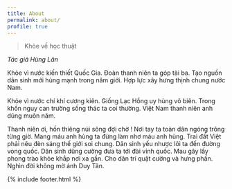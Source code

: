 ```yaml
---
title: About
permalink: about/
profile: true
---
```


> Khỏe về học thuật

*Tác giả Hùng Lân*

Khỏe vì nước kiến thiết Quốc Gia.
Đoàn thanh niên ta góp tài ba.
Tạo nguồn dân sinh mới hùng mạnh trong năm giới.
Hợp lực xây hưng thịnh chung nước Nam.

Khỏe vì nước chí khí cương kiên.
Giống Lạc Hồng uy hùng vô biên.
Trong khốn nguy can trường sống thác ta coi thường.
Việt Nam thanh niên anh dũng muôn năm.

Thanh niên ơi, hồn thiêng núi sông đợi chờ !
Nơi tay ta toàn dân ngóng trông từng giờ.
Mang máu anh hùng ta đừng làm nhơ máu anh hùng.
Trai đất Việt phải nêu đèn sáng thế giới soi chung.
Dân sinh yếu nhược lôi ta đến đường vong quốc.
Dân sinh dũng cường đưa ta tới đài vinh quốc.
Mau gây lấy phong trào khỏe khắp nơi xa gần.
Cho dân trí quật cường và hưng phấn.
Nghìn đời không mờ ánh Duy Tân.

{% include footer.html %}

